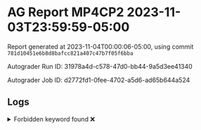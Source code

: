 # AG Report MP4CP2 2023-11-03T23:59:59-05:00 
Report generated at 2023-11-04T00:00:06-05:00, using commit ``781d10451e6b8d8bafcc821a407c47b7f05f6bba``

Autograder Run ID: 31978a4d-c578-47d0-bb44-9a5d3ee41340

Autograder Job ID: d2772fd1-0fee-4702-a5d6-ad65b644a524


## Logs
<details><summary>Forbidden keyword found ❌</summary> 

 ``` 
 /tmp/dut/hdl/cache/PLRU.sv:48:        //$display("??");
 
 ``` 

 </details> 

